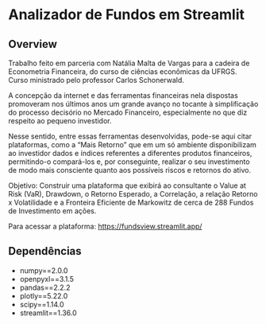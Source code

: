 # Analizador de Fundos em Streamlit

## Overview
Trabalho feito em parceria com Natália Malta de Vargas para a cadeira de Econometria Financeira, do curso de ciências econômicas da UFRGS. Curso ministrado pelo professor Carlos Schonerwald.

A concepção da internet e das ferramentas financeiras nela dispostas promoveram nos últimos anos um grande avanço no tocante à simplificação do processo decisório no Mercado Financeiro, especialmente no que diz respeito ao pequeno investidor.

Nesse sentido, entre essas ferramentas desenvolvidas, pode-se aqui citar plataformas, como a “Mais Retorno” que em um só ambiente disponibilizam ao investidor dados e índices referentes a diferentes produtos financeiros, permitindo-o compará-los e, por conseguinte, realizar o seu investimento de modo mais consciente quanto aos possíveis riscos e retornos do ativo.

Objetivo: Construir uma plataforma que exibirá ao consultante o Value at Risk (VaR), Drawdown, o Retorno Esperado, a Correlação, a relação Retorno x Volatilidade e a Fronteira Eficiente de Markowitz de cerca de 288 Fundos de Investimento em ações.

Para acessar a plataforma: https://fundsview.streamlit.app/

## Dependências
- numpy==2.0.0
- openpyxl==3.1.5
- pandas==2.2.2
- plotly==5.22.0
- scipy==1.14.0
- streamlit==1.36.0


